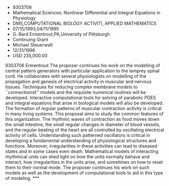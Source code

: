 
* 9303706
* Mathematical Sciences: Nonlinear Differential and Integral Equations in Physiology
* DMS,COMPUTATIONAL BIOLOGY ACTIVITI, APPLIED MATHEMATICS
* 07/15/1993,04/11/1995
* G. Bard Ermentrout,PA,University of Pittsburgh
* Continuing Grant
* Michael Steuerwalt
* 12/31/1996
* USD 235,000.00

9303706 Ermentrout The proposer continues his work on the modelling of central
pattern generators with particular application to the lamprey spinal cord. He
collaborates with several physiologists on modelling of the propagation and
genesis of electrical activity in muscular and nervous tissues. Techniques for
reducing complex membrane models to ``connectionist'' models and the requisite
numerical routines will be developed. Interactive computational tools for
solving of parabolic PDES and integral equations that arise in biological models
will also be developed. The formation of regular patterns of muscular
contraction activity is critical in many living systems. This proposal aims to
study the common features of this organization. The rhythmic waves of
contraction as food moves down the small intestine, the small regular changes in
diameter of blood vessels, and the regular beating of the heart are all
controlled by oscillating electrical activity of cells. Understanding such
patterned oscillators is critical in developing a fundamental understanding of
physiological structures and functions. Moreover, irregularities in these
activities can lead to diseased states and in some cases even death.
Mathematical models of interacting rhythmical units can shed light on how the
units normally behave and interact, how irregularities in the units arise, and
sometimes on how to reset them to their normal mode. The proposer continues his
work on such models as well as the development of computational tools to aid in
this type of modeling. ***
